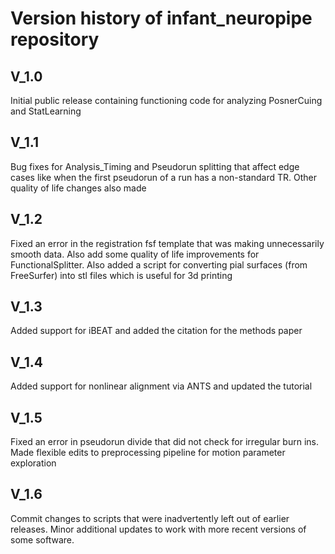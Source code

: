 # Version history of infant_neuropipe repository

## V_1.0
Initial public release containing functioning code for analyzing PosnerCuing and StatLearning

## V_1.1
Bug fixes for Analysis_Timing and Pseudorun splitting that affect edge cases like when the first pseudorun of a run has a non-standard TR. Other quality of life changes also made

## V_1.2
Fixed an error in the registration fsf template that was making unnecessarily smooth data. Also add some quality of life improvements for FunctionalSplitter. Also added a script for converting pial surfaces (from FreeSurfer) into stl files which is useful for 3d printing

## V_1.3
Added support for iBEAT and added the citation for the methods paper

## V_1.4
Added support for nonlinear alignment via ANTS and updated the tutorial

## V_1.5
Fixed an error in pseudorun divide that did not check for irregular burn ins. Made flexible edits to preprocessing pipeline for motion parameter exploration

## V_1.6
Commit changes to scripts that were inadvertently left out of earlier releases. Minor additional updates to work with more recent versions of some software. 